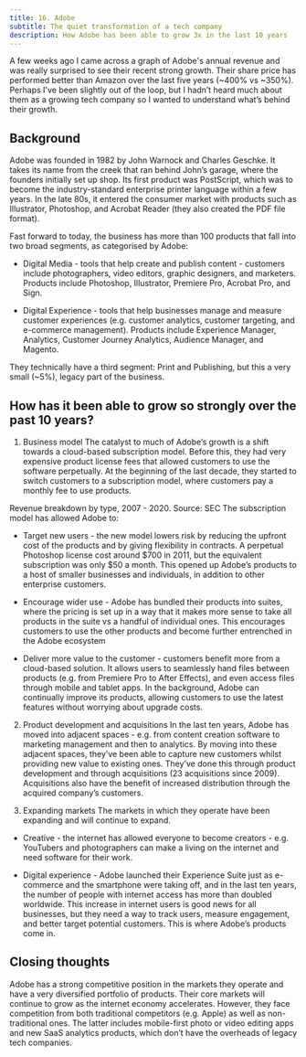 ```yaml
---
title: 16. Adobe
subtitle: The quiet transformation of a tech company
description: How Adobe has been able to grow 3x in the last 10 years
---
```


A few weeks ago I came across a graph of Adobe's annual revenue and was really surprised to see their recent strong growth. Their share price has performed better than Amazon over the last five years (~400% vs ~350%). Perhaps I've been slightly out of the loop, but I hadn’t heard much about them as a growing tech company so I wanted to understand what’s behind their growth.

## Background
Adobe was founded in 1982 by John Warnock and Charles Geschke. It takes its name from the creek that ran behind John’s garage, where the founders initially set up shop. Its first product was PostScript, which was to become the industry-standard enterprise printer language within a few years. In the late 80s, it entered the consumer market with products such as Illustrator, Photoshop, and Acrobat Reader (they also created the PDF file format).

Fast forward to today, the business has more than 100 products that fall into two broad segments, as categorised by Adobe:

- Digital Media - tools that help create and publish content - customers include photographers, video editors, graphic designers, and marketers. Products include Photoshop, Illustrator, Premiere Pro, Acrobat Pro, and Sign.

- Digital Experience - tools that help businesses manage and measure customer experiences (e.g. customer analytics, customer targeting, and e-commerce management). Products include Experience Manager, Analytics, Customer Journey Analytics, Audience Manager, and Magento.

They technically have a third segment: Print and Publishing, but this a very small (~5%), legacy part of the business.

## How has it been able to grow so strongly over the past 10 years?
1. Business model
The catalyst to much of Adobe’s growth is a shift towards a cloud-based subscription model. Before this, they had very expensive product license fees that allowed customers to use the software perpetually. At the beginning of the last decade, they started to switch customers to a subscription model, where customers pay a monthly fee to use products.


Revenue breakdown by type, 2007 - 2020. Source: SEC
The subscription model has allowed Adobe to:

- Target new users - the new model lowers risk by reducing the upfront cost of the products and by giving flexibility in contracts. A perpetual Photoshop license cost around $700 in 2011, but the equivalent subscription was only $50 a month. This opened up Adobe’s products to a host of smaller businesses and individuals, in addition to other enterprise customers.

- Encourage wider use - Adobe has bundled their products into suites, where the pricing is set up in a way that it makes more sense to take all products in the suite vs a handful of individual ones. This encourages customers to use the other products and become further entrenched in the Adobe ecosystem

- Deliver more value to the customer - customers benefit more from a cloud-based solution. It allows users to seamlessly hand files between products (e.g. from Premiere Pro to After Effects), and even access files through mobile and tablet apps. In the background, Adobe can continually improve its products, allowing customers to use the latest features without worrying about upgrade costs.

2. Product development and acquisitions
In the last ten years, Adobe has moved into adjacent spaces - e.g. from content creation software to marketing management and then to analytics. By moving into these adjacent spaces, they’ve been able to capture new customers whilst providing new value to existing ones. They’ve done this through product development and through acquisitions (23 acquisitions since 2009). Acquisitions also have the benefit of increased distribution through the acquired company’s customers.

3. Expanding markets
The markets in which they operate have been expanding and will continue to expand.

- Creative - the internet has allowed everyone to become creators - e.g. YouTubers and photographers can make a living on the internet and need software for their work.

- Digital experience - Adobe launched their Experience Suite just as e-commerce and the smartphone were taking off, and in the last ten years, the number of people with internet access has more than doubled worldwide. This increase in internet users is good news for all businesses, but they need a way to track users, measure engagement, and better target potential customers. This is where Adobe’s products come in.

## Closing thoughts
Adobe has a strong competitive position in the markets they operate and have a very diversified portfolio of products. Their core markets will continue to grow as the internet economy accelerates. However, they face competition from both traditional competitors (e.g. Apple) as well as non-traditional ones. The latter includes mobile-first photo or video editing apps and new SaaS analytics products, which don’t have the overheads of legacy tech companies.
